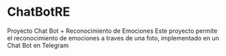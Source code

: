 # ChatBotRE
Proyecto Chat Bot + Reconocimiento de Emociones
Este proyecto permite el reconocimiento de emociones a traves de una foto, implementado en un Chat Bot en Telegram
